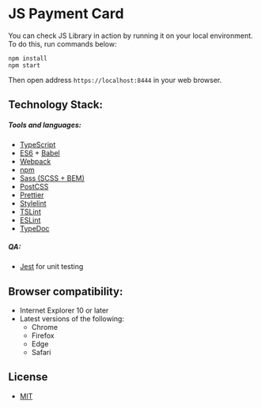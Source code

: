 # JS Payment Card

You can check JS Library in action by running it on your local environment. To do this, run commands below:

```
npm install
npm start
```

Then open address `https://localhost:8444` in your web browser.

## Technology Stack:

##### Tools and languages:

- [TypeScript](https://www.typescriptlang.org/)
- [ES6](https://developer.mozilla.org/en-US/docs/Web/JavaScript) + [Babel](https://babeljs.io/)
- [Webpack](https://webpack.js.org/)
- [npm](https://www.npmjs.com/)
- [Sass (SCSS + BEM)](https://sass-lang.com/)
- [PostCSS](https://postcss.org/)
- [Prettier](https://prettier.io/)
- [Stylelint](https://stylelint.io/)
- [TSLint](https://palantir.github.io/tslint/)
- [ESLint](https://eslint.org/)
- [TypeDoc](https://typedoc.org/)

##### QA:

- [Jest](https://jestjs.io/) for unit testing

## Browser compatibility:

- Internet Explorer 10 or later
- Latest versions of the following:
  - Chrome
  - Firefox
  - Edge
  - Safari

## License

- [MIT](https://opensource.org/licenses/MIT)
